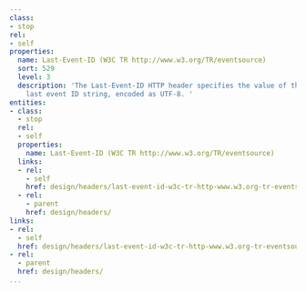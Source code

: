 ```yaml
---
class:
- stop
rel:
- self
properties:
  name: Last-Event-ID (W3C TR http://www.w3.org/TR/eventsource)
  sort: 529
  level: 3
  description: 'The Last-Event-ID HTTP header specifies the value of the event source''s
    last event ID string, encoded as UTF-8. '
entities:
- class:
  - stop
  rel:
  - self
  properties:
    name: Last-Event-ID (W3C TR http://www.w3.org/TR/eventsource)
  links:
  - rel:
    - self
    href: design/headers/last-event-id-w3c-tr-http-www.w3.org-tr-eventsource.md
  - rel:
    - parent
    href: design/headers/
links:
- rel:
  - self
  href: design/headers/last-event-id-w3c-tr-http-www.w3.org-tr-eventsource.md
- rel:
  - parent
  href: design/headers/
...
```

